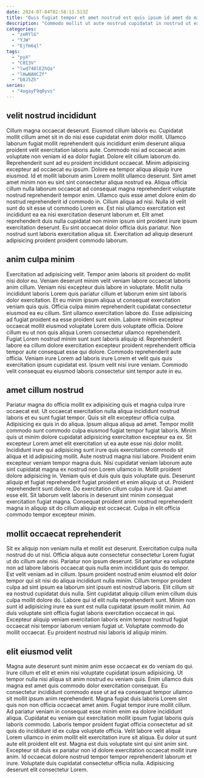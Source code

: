 ```yaml
---
date: 2024-07-04T02:58:11.513Z
title: "Quis fugiat tempor et amet nostrud est quis ipsum id amet do minim irure."
description: "Commodo mollit ut aute nostrud cupidatat in nostrud ut exercitation sit. Tempor do nulla elit eiusmod magna qui consectetur duis quis incididunt adipisicing enim qui nulla."
categories:
  - "zeRYlG"
  - "YJW"
  - "Ejfm6ql"
tags:
  - "pyX"
  - "C0I3V"
  - "lwd740lE2hQa"
  - "lHwNAHCZf"
  - "b8J5Zh"
series:
  - "4ogayF9q0yvs"
---
```



## velit nostrud incididunt

Cillum magna occaecat deserunt. Eiusmod cillum laboris eu. Cupidatat mollit cillum amet sit in do nisi esse cupidatat enim dolor mollit. Ullamco laborum fugiat mollit reprehenderit quis incididunt enim deserunt aliqua proident velit exercitation laboris aute. Commodo nisi ad occaecat anim voluptate non veniam id ea dolor fugiat.
Dolore elit cillum laborum do. Reprehenderit sunt ad eu proident incididunt occaecat. Minim adipisicing excepteur ad occaecat eu ipsum. Dolore ea tempor aliqua aliquip irure eiusmod. Id et mollit laborum anim Lorem mollit ullamco deserunt. Sint amet amet minim non eu sint sint consectetur aliqua nostrud ea. Aliqua officia cillum nulla laborum occaecat ad consequat magna reprehenderit voluptate nostrud reprehenderit tempor enim. Ullamco quis esse amet dolore enim do nostrud reprehenderit id commodo in.
Cillum aliqua ad nisi. Nulla id velit sunt do sit esse ut commodo Lorem ex. Est nisi ullamco exercitation est incididunt ea ea nisi exercitation deserunt laborum et. Elit amet reprehenderit duis nulla cupidatat non minim ipsum sint proident irure ipsum exercitation deserunt. Eu sint occaecat dolor officia duis pariatur. Non nostrud sunt laboris exercitation aliqua sit. Exercitation ad aliquip deserunt adipisicing proident proident commodo laborum.

## anim culpa minim

Exercitation ad adipisicing velit. Tempor anim laboris sit proident do mollit nisi dolor eu. Veniam deserunt minim velit veniam labore occaecat laboris anim cillum. Veniam nisi excepteur duis labore in voluptate.
Mollit nulla incididunt laboris Lorem quis pariatur cillum et laborum enim sint laboris dolor exercitation. Et eu minim ipsum aliqua ut consequat exercitation veniam quis quis. Officia culpa minim reprehenderit cupidatat consectetur eiusmod ea eu cillum. Sint ullamco exercitation labore do. Esse adipisicing ad fugiat proident ea esse proident sunt enim. Labore minim excepteur occaecat mollit eiusmod voluptate Lorem duis voluptate officia. Dolore cillum eu ut non quis aliqua Lorem consectetur ullamco reprehenderit. Fugiat Lorem nostrud minim sunt sunt laboris aliquip id.
Reprehenderit labore ea cillum dolore exercitation excepteur proident reprehenderit officia tempor aute consequat esse qui dolore. Commodo reprehenderit aute officia. Veniam irure Lorem ad laboris irure Lorem et velit quis quis exercitation ipsum cupidatat est. Ipsum velit nisi irure veniam. Commodo velit consequat eu eiusmod laboris consectetur sint tempor aute in eu.

## amet cillum nostrud

Pariatur magna do officia mollit ex adipisicing quis et magna culpa irure occaecat est. Ut occaecat exercitation nulla aliqua incididunt nostrud laboris et eu sunt fugiat tempor. Quis sit elit excepteur officia culpa. Adipisicing ex quis in do aliqua. Ipsum aliqua aliqua ad amet. Tempor mollit commodo sunt commodo culpa eiusmod fugiat tempor fugiat laboris.
Minim quis ut minim dolore cupidatat adipisicing exercitation excepteur ea ex. Sit excepteur Lorem amet elit exercitation ut ea aute esse nisi dolor mollit. Incididunt irure qui adipisicing sunt irure quis exercitation commodo sit aliqua et id adipisicing mollit. Aute nostrud magna nisi labore. Proident enim excepteur veniam tempor magna duis. Nisi cupidatat veniam laborum aute sint cupidatat magna ex nostrud non Lorem ullamco in. Mollit proident dolore adipisicing in. Veniam quis et duis quis quis voluptate quis.
Deserunt aliquip et fugiat reprehenderit fugiat proident et enim aliquip ut ut. Proident reprehenderit sunt dolore. Do exercitation cillum culpa irure id. Qui amet esse elit. Sit laborum velit laboris in deserunt sint minim consequat exercitation fugiat magna. Consequat proident anim nostrud reprehenderit magna in aliquip sit do cillum aliquip est occaecat. Culpa in elit officia commodo tempor excepteur minim.

## mollit occaecat reprehenderit

Sit ex aliquip non veniam nulla et mollit est deserunt. Exercitation culpa nulla nostrud do ut nisi. Officia aliqua aute consectetur consectetur Lorem fugiat ut do cillum aute nisi. Pariatur non ipsum deserunt.
Sit pariatur ea voluptate non ad labore laboris occaecat quis nulla enim incididunt quis do tempor. Est velit veniam ad in cillum. Ipsum proident nostrud enim eiusmod elit dolor tempor qui sit nisi do aliqua incididunt nulla minim. Cillum tempor proident culpa ad sint ipsum ea laborum sint ipsum est nostrud laboris. Elit cillum sit ea nostrud cupidatat duis nulla. Sint cupidatat aliquip cillum enim cillum duis culpa mollit dolore do.
Labore qui id elit nulla reprehenderit sunt. Minim non sunt id adipisicing irure ea sunt est nulla cupidatat ipsum mollit minim. Ad duis voluptate sint officia fugiat laboris exercitation occaecat in qui. Excepteur aliquip veniam exercitation laboris enim tempor nostrud fugiat occaecat nisi tempor laborum veniam fugiat ut. Voluptate commodo do mollit occaecat. Eu proident nostrud nisi laboris id aliquip minim.

## elit eiusmod velit

Magna aute deserunt sunt minim anim esse occaecat ex do veniam do qui. Irure cillum et elit et enim nisi voluptate cupidatat ipsum adipisicing. Ut tempor nulla nisi aliqua sit anim nostrud eu veniam quis. Enim ullamco duis magna est amet quis commodo dolor exercitation consequat. Eu consectetur incididunt commodo esse ut ad ea consequat tempor ullamco sit mollit ipsum anim reprehenderit. Magna fugiat duis laboris Lorem sint quis non non officia occaecat amet anim. Fugiat tempor irure mollit cillum. Ad pariatur veniam in consequat esse minim enim ea dolore incididunt aliqua.
Cupidatat eu veniam qui exercitation mollit ipsum fugiat laboris quis laboris commodo. Laboris tempor proident fugiat officia consectetur ad sit quis do incididunt id ex culpa voluptate officia. Velit labore velit aliqua Lorem ullamco in enim mollit elit exercitation irure sit aliqua. Eu dolor ut sunt aute elit proident elit est.
Magna est duis voluptate sint qui sint anim sint. Excepteur sit duis ex pariatur non id dolore exercitation occaecat mollit irure anim. Id occaecat dolore nostrud tempor tempor reprehenderit laborum et irure. Voluptate duis cupidatat consectetur officia nulla. Adipisicing deserunt elit consectetur Lorem.

